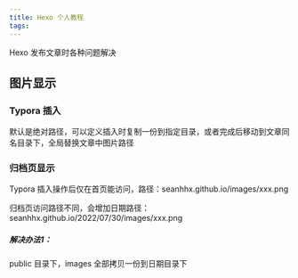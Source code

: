 ```yaml
---
title: Hexo 个人教程
tags:
---
```


Hexo 发布文章时各种问题解决

## 图片显示

### Typora 插入

默认是绝对路径，可以定义插入时复制一份到指定目录，或者完成后移动到文章同名目录下，全局替换文章中图片路径

### 归档页显示

Typora 插入操作后仅在首页能访问，路径：seanhhx.github.io/images/xxx.png

归档页访问路径不同，会增加日期路径：seanhhx.github.io/2022/07/30/images/xxx.png

##### 解决办法1：

public 目录下，images 全部拷贝一份到日期目录下
